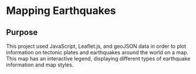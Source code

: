 # Mapping Earthquakes

## Purpose 
This project used JavaScript, Leaflet.js, and geoJSON data in order to plot information on tectonic plates and earthquakes around the world on a map. This map has an interactive legend, displaying different types of earthquake information and map styles.